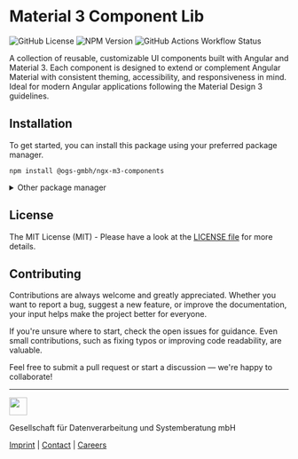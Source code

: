 # Material 3 Component Lib
![GitHub License](https://img.shields.io/github/license/OGS-GmbH/ngx-m3-components?color=0f434e)
![NPM Version](https://img.shields.io/npm/v/%40ogs-gmbh%2Fngx-m3-components?color=0f434e)
![GitHub Actions Workflow Status](https://img.shields.io/github/actions/workflow/status/OGS-GmbH/ngx-m3-components/main-deploy.yml?color=0f434e)

A collection of reusable, customizable UI components built with Angular and Material 3. Each component is designed to extend or complement Angular Material with consistent theming, accessibility, and responsiveness in mind. Ideal for modern Angular applications following the Material Design 3 guidelines.

## Installation
To get started, you can install this package using your preferred package manager.
````shell
npm install @ogs-gmbh/ngx-m3-components
````

<details>
<summary>Other package manager</summary>
<br />

````shell
yarn add @ogs-gmbh/ngx-m3-components
````

````shell
pnpm install @ogs-gmbh/ngx-m3-components
````

</details>

## License
The MIT License (MIT) - Please have a look at the [LICENSE file](./LICENSE) for more details.

## Contributing
Contributions are always welcome and greatly appreciated. Whether you want to report a bug, suggest a new feature, or improve the documentation, your input helps make the project better for everyone.

If you're unsure where to start, check the open issues for guidance. Even small contributions, such as fixing typos or improving code readability, are valuable.

Feel free to submit a pull request or start a discussion — we're happy to collaborate!

---

<a href="https://www.ogs.de/en/"><img src="https://www.ogs.de/fileadmin/templates/main/img/logo.png" height="32" /></a>
<p>Gesellschaft für Datenverarbeitung und Systemberatung mbH</p>

[Imprint](https://www.ogs.de/en/imprint/) | [Contact](https://www.ogs.de/en/contact/) | [Careers](https://www.ogs.de/en/about-ogs/#Careers)
